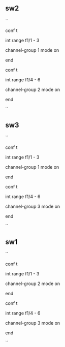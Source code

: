 ## sw2
``

conf t

int range f1/1 - 3

channel-group 1 mode on

end

conf t

int range f1/4 - 6

channel-group 2 mode on

end

``


## sw3

``

conf t

int range f1/1 - 3

channel-group 1 mode on

end

conf t

int range f1/4 - 6

channel-group 3 mode on

end

``


## sw1

``

conf t

int range f1/1 - 3

channel-group 2 mode on

end

conf t

int range f1/4 - 6

channel-group 3 mode on

end

``
